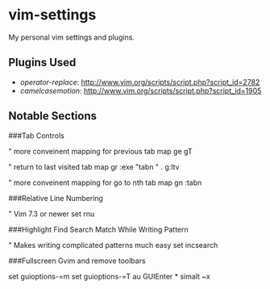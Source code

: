 vim-settings
============

My personal vim settings and plugins.

Plugins Used
------------

* *operator-replace*: http://www.vim.org/scripts/script.php?script_id=2782
* *camelcasemotion*: http://www.vim.org/scripts/script.php?script_id=1905

Notable Sections
----------------

###Tab Controls
  
  " more conveinent mapping for previous tab
  map ge gT
  
  " return to last visited tab
  map gr :exe "tabn " . g:ltv<CR>
  
  " more conveinent mapping for go to nth tab
  map gn :tabn
  
  
###Relative Line Numbering
  
  " Vim 7.3 or newer
  set rnu
  

###Highlight Find Search Match While Writing Pattern

  " Makes writing complicated patterns much easy
  set incsearch
  
  
###Fullscreen Gvim and remove toolbars

  set guioptions-=m
  set guioptions-=T
  au GUIEnter * simalt ~x
